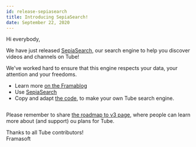 ```yaml
---
id: release-sepiasearch
title: Introducing SepiaSearch!
date: September 22, 2020
---
```


<p>Hi everybody,</p>

<p>
  We have just released <a target="_blank" href="https://sepiasearch.org">SepiaSearch</a>, our search engine to help you
  discover videos and channels on Tube!
</p>

<p>
  We've worked hard to ensure that this engine respects your data, your attention and your freedoms.
</p>

<ul>
  <li>Learn more <a target="_blank"
      href="https://framablog.org/2020/09/22/sepia-search-our-search-engine-to-promote-tube/">on the Framablog</a>
  </li>
  <li>Use <a target="_blank" href="https://sepiasearch.org">SepiaSearch</a></li>
  <li>Copy and adapt <a target="_blank" href="https://framagit.org/framasoft/tube/search-index">the
      code</a>, to make your own Tube search engine.</li>
</ul>

<a target="_blank" href="https://sepiasearch.org">
  <img loading="lazy" src="/img/news/release-sepiasearch/en/sepiasearchbar.png" alt="">
</a>

<p>
  Please remember to share <a target="_blank" href="https://joinpeertube.org/roadmap/">the roadmap to v3 page</a>, where
  people can learn more about (and support) ou plans for Tube.
</p>

<p>
  Thanks to all Tube contributors!
  <br />
  Framasoft
</p>
